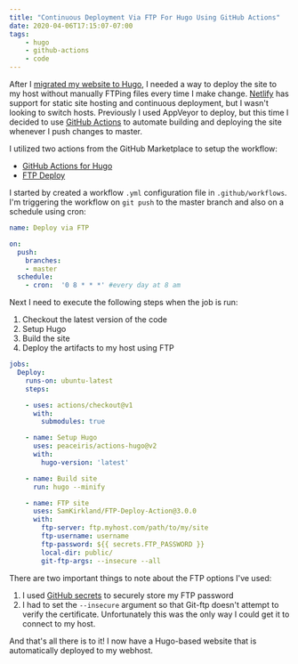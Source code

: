 ```yaml
---
title: "Continuous Deployment Via FTP For Hugo Using GitHub Actions"
date: 2020-04-06T17:15:07-07:00
tags:
    - hugo
    - github-actions
    - code
---
```


After I [migrated my website to Hugo](migrating-to-hugo), I needed a way to deploy the site to my host without manually FTPing files every time I make change. [Netlify](https://gohugo.io/hosting-and-deployment/hosting-on-netlify/) has support for static site hosting and continuous deployment, but I wasn't looking to switch hosts. Previously I used AppVeyor to deploy, but this time I decided to use [GitHub Actions](https://github.com/features/actions) to automate building and deploying the site whenever I push changes to master.

I utilized two actions from the GitHub Marketplace to setup the workflow:

- [GitHub Actions for Hugo](https://github.com/peaceiris/actions-hugo)
- [FTP Deploy](https://github.com/SamKirkland/FTP-Deploy-Action)

I started by created a workflow `.yml` configuration file in `.github/workflows`. I'm triggering the workflow on `git push` to the master branch and also on a schedule using cron:

```yml
name: Deploy via FTP

on:
  push:
    branches:
    - master
  schedule:
    - cron:  '0 8 * * *' #every day at 8 am
```

Next I need to execute the following steps when the job is run:

1. Checkout the latest version of the code
2. Setup Hugo
3. Build the site
4. Deploy the artifacts to my host using FTP

```yml
jobs:
  Deploy:
    runs-on: ubuntu-latest
    steps:

    - uses: actions/checkout@v1
      with:
        submodules: true

    - name: Setup Hugo
      uses: peaceiris/actions-hugo@v2
      with:
        hugo-version: 'latest'

    - name: Build site
      run: hugo --minify

    - name: FTP site
      uses: SamKirkland/FTP-Deploy-Action@3.0.0
      with:
        ftp-server: ftp.myhost.com/path/to/my/site
        ftp-username: username
        ftp-password: ${{ secrets.FTP_PASSWORD }}
        local-dir: public/
        git-ftp-args: --insecure --all
```

There are two important things to note about the FTP options I've used:

1. I used [GitHub secrets](https://help.github.com/en/actions/configuring-and-managing-workflows/creating-and-storing-encrypted-secrets) to securely store my FTP password
2. I had to set the `--insecure` argument so that Git-ftp doesn't attempt to verify the certificate. Unfortunately this was the only way I could get it to connect to my host.

And that's all there is to it! I now have a Hugo-based website that is automatically deployed to my webhost.